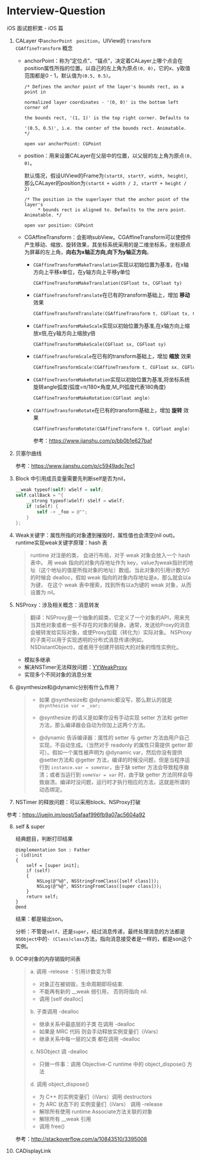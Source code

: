 # Interview-Question

iOS 面试题积累 - iOS 篇

1. CALayer 中`anchorPoint` ` position`，UIView的 `transform` `CGAffineTransform` 概念

   - anchorPoint：称为“定位点”、“锚点”，决定着CALayer上哪个点会在position属性所指的位置。以自己的左上角为原点`(0, 0)`，它的x、y取值范围都是0 - 1，默认值为`(0.5, 0.5)`。

     ```
     /* Defines the anchor point of the layer's bounds rect, as a point in
     
     normalized layer coordinates - '(0, 0)' is the bottom left corner of
     
     the bounds rect, '(1, 1)' is the top right corner. Defaults to
     
     '(0.5, 0.5)', i.e. the center of the bounds rect. Animatable. */
     
     open var anchorPoint: CGPoint
     ```

   - position：用来设置CALayer在父层中的位置，以父层的左上角为原点`(0, 0)`。

     默认情况，假设UIView的Frame为`(startX, startY, width, height)`, 那么CALayer的position为`(startX + width / 2, startY + height / 2)`

     ```
     /* The position in the superlayer that the anchor point of the layer's
          * bounds rect is aligned to. Defaults to the zero point. Animatable. */
         
     open var position: CGPoint
     ```

   - CGAffineTransform：会影响subView。CGAffineTransform可以使控件产生移动、缩放、旋转效果，其坐标系统采用的是二维坐标系，坐标原点为屏幕的左上角，**向右为x轴正方向,向下为y轴正方向**。

     - `CGAffineTransformMakeTranslation`实现以初始位置为基准，在x轴方向上平移x单位，在y轴方向上平移y单位

       ```
       CGAffineTransformMakeTranslation(CGFloat tx, CGFloat ty)
       ```

     - `CGAffineTransformTranslate`在已有的transform基础上，增加 **移动** 效果

       ```swift
       CGAffineTransformTranslate(CGAffineTransform t, CGFloat tx, CGFloat ty)
       ```

     - `CGAffineTransformMakeScale`实现以初始位置为基准,在x轴方向上缩放x倍,在y轴方向上缩放y倍

       ```swfit
       CGAffineTransformMakeScale(CGFloat sx, CGFloat sy)
       ```

     - `CGAffineTransformScale`在已有的transform基础上，增加 **缩放** 效果

       ```swift
       CGAffineTransformScale(CGAffineTransform t, CGFloat sx, CGFloat sy)
       ```

     - `CGAffineTransformMakeRotation`实现以初始位置为基准,将坐标系统旋转angle弧度(弧度=π/180×角度,M_PI弧度代表180角度)

       ```swift
       CGAffineTransformMakeRotation(CGFloat angle)
       ```

     - `CGAffineTransformRotate`在已有的transform基础上，增加 **旋转** 效果

       ```swift
       CGAffineTransformRotate(CGAffineTransform t, CGFloat angle)
       ```

       参考：https://www.jianshu.com/p/bb0b1e627baf

       

2. 贝塞尔曲线

   参考：https://www.jianshu.com/p/c5949adc7ec1

3. Block 中引用成员变量需要先判断self是否为nil，

   ```objective-c
   __weak typeof(self) wSelf = self;
   self.callBack = ^{
       __strong typeof(wSelf) sSelf = wSelf;
       if (sSelf) {
           self -> _foo = @"";
       }
   };
   ```

4. Weak关键字：属性所指的对象遭到摧毁时，属性值也会清空(nil out)。runtime实现weak关键字原理：hash 表

   > runtime 对注册的类， 会进行布局，对于 weak 对象会放入一个 hash 表中。 用 weak 指向的对象内存地址作为 key，value为weak指针的地址（这个地址的值是所指对象的地址）数组。当此对象的引用计数为0的时候会 dealloc，假如 weak 指向的对象内存地址是a，那么就会以a为键， 在这个 weak 表中搜索，找到所有以a为键的 weak 对象，从而设置为 nil。

5. NSProxy：涉及相关概念：消息转发

   > 翻译：NSProxy是一个抽象的超类，它定义了一个对象的API，用来充当其他对象或者一些不存在的对象的替身。通常，发送给Proxy的消息会被转发给实际对象，或使Proxy加载（转化为）实际对象。 NSProxy的子类可以用于实现透明的分布式消息传递(例如，NSDistantObject)，或者用于创建开销较大的对象的惰性实例化。

   - 模拟多继承
   - 解决NSTimer无法释放问题：[YYWeakProxy](https://github.com/ibireme/YYKit/blob/master/YYKit/Utility/YYWeakProxy.h)
   - 实现多个不同对象的消息分发

6. @synthesize和@dynamic分别有什么作用？

   > - 如果 @synthesize和 @dynamic都没写，那么默认的就是`@syntheszie var = _var;`
   >
   > - @synthesize 的语义是如果你没有手动实现 setter 方法和 getter 方法，那么编译器会自动为你加上这两个方法。
   >
   > - @dynamic 告诉编译器：属性的 setter 与 getter 方法由用户自己实现，不自动生成。（当然对于 readonly 的属性只需提供 getter 即可）。假如一个属性被声明为 @dynamic var，然后你没有提供 @setter方法和 @getter 方法，编译的时候没问题，但是当程序运行到 `instance.var = someVar`，由于缺 setter 方法会导致程序崩溃；或者当运行到 `someVar = var` 时，由于缺 getter 方法同样会导致崩溃。编译时没问题，运行时才执行相应的方法，这就是所谓的动态绑定。

7. NSTimer 的释放问题：可以采用block、NSProxy打破

参考：https://juejin.im/post/5afaaf996fb9a07ac5604a92

8. self & super

   经典题目，判断打印结果

   ```
   @implementation Son : Father
   - (id)init
   {
       self = [super init];
       if (self)
       {
           NSLog(@"%@", NSStringFromClass([self class]));
           NSLog(@"%@", NSStringFromClass([super class]));
       }
       return self;
   }
   @end
   ```

   结果：都是输出son。

   分析：不管是`self`、还是`super`，经过消息传递，最终处理消息的方法都是`NSObject`中的`- (Class)class`方法，指向消息接受者是一样的，都是son这个实例。

9. OC中对象的内存销毁时间表

   >a. 调用 -release ：引用计数变为零
   >
   >* 对象正在被销毁，生命周期即将结束.
   >* 不能再有新的 __weak 弱引用， 否则将指向 nil.
   >* 调用 [self dealloc] 
   >
   >b. 子类调用 -dealloc
   >
   >- 继承关系中最底层的子类 在调用 -dealloc
   >- 如果是 MRC 代码 则会手动释放实例变量们（iVars）
   >- 继承关系中每一层的父类 都在调用 -dealloc
   >
   >c. NSObject 调 -dealloc
   >
   >- 只做一件事：调用 Objective-C runtime 中的 object_dispose() 方法
   >
   >d. 调用 object_dispose()
   >
   >* 为 C++ 的实例变量们（iVars）调用 destructors 
   >* 为 ARC 状态下的 实例变量们（iVars） 调用 -release 
   >* 解除所有使用 runtime Associate方法关联的对象
   >* 解除所有 __weak 引用
   >* 调用 free()

   参考：http://stackoverflow.com/a/10843510/3395008

10. CADisplayLink